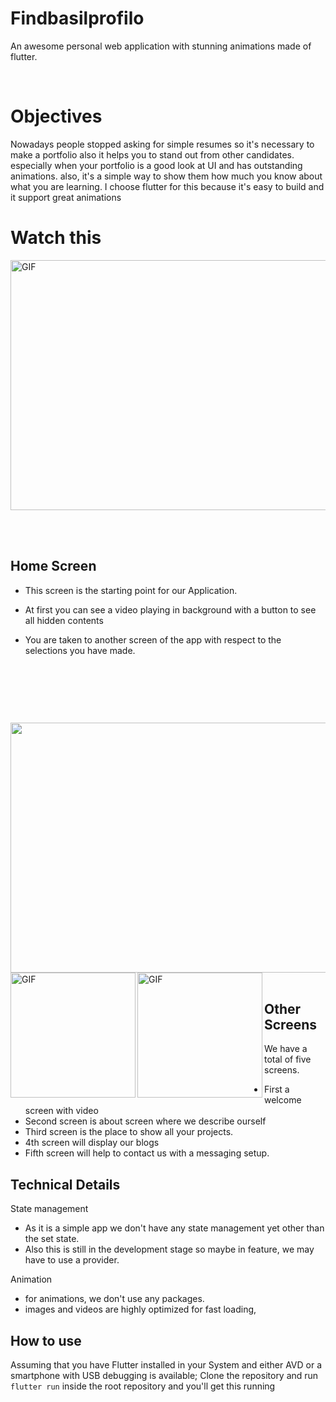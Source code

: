 

# Findbasilprofilo

An awesome personal web application   with stunning animations made of flutter.

<p>&nbsp;</p>

# Objectives 
Nowadays people stopped asking for simple resumes so it's necessary to make a portfolio also it helps you to stand out from other candidates. 
especially when your portfolio is a good look at UI and has outstanding animations.
also, it's a simple way to show them how much you know about what you are learning. 
I choose flutter for this because it's easy to build and it support great animations 

# Watch this
<img align="left" alt="GIF" src="https://user-images.githubusercontent.com/84278736/133060883-ce634c77-3656-4169-a5b3-8593651fabcf.png?raw=true"  width="600" height="400" />




<p>&nbsp;</p>


<p>&nbsp;</p>

## Home Screen

- This screen is the starting point for our Application.

- At first you can see a video playing in background with a button to see all hidden contents

- You are taken to another screen of the app with respect to the selections you have made.


<p>&nbsp;</p>
<p>&nbsp;</p>


<p>&nbsp;</p>

<img align="left"  src="https://user-images.githubusercontent.com/84278736/133060063-e17719d9-2e00-4df1-acf5-2cd93592bb61.png?raw=true"  width="600" height="400" />


<img align="left" alt="GIF" src="https://user-images.githubusercontent.com/84278736/133061194-56d810d7-7df7-4c48-a84e-f78f2fca8ced.png?raw=true"  width="200"/>
<img align="left" alt="GIF" src="https://user-images.githubusercontent.com/84278736/133061896-0647778a-550a-4790-9402-0f19bed8eb86.png?raw=true"  width="200"/>





<p>&nbsp;</p>

## Other Screens

We have a total of five screens.

- First a welcome screen with video
- Second screen is about screen where we describe ourself
- Third screen is the place to show all your projects.
- 4th screen will display our blogs
- Fifth screen will help to contact us with a messaging setup.

## Technical Details


State management

- As it is a simple app we don't have any state management yet other than the set state.
- Also this is still in the development stage so maybe in feature, we may have to use a provider.

Animation
 
- for animations, we don't use any packages.
- images and videos are highly optimized for fast loading,

## How to use

Assuming that you have Flutter installed in your System and either AVD or a smartphone with USB debugging is available;
Clone the repository and run ```flutter run``` inside the root repository and you'll get this running


